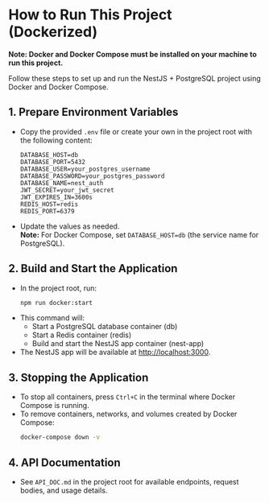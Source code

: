 # How to Run This Project (Dockerized)

**Note: Docker and Docker Compose must be installed on your machine to run this project.**

Follow these steps to set up and run the NestJS + PostgreSQL project using Docker and Docker Compose.

## 1. Prepare Environment Variables

- Copy the provided `.env` file or create your own in the project root with the following content:
  ```env
  DATABASE_HOST=db
  DATABASE_PORT=5432
  DATABASE_USER=your_postgres_username
  DATABASE_PASSWORD=your_postgres_password
  DATABASE_NAME=nest_auth
  JWT_SECRET=your_jwt_secret
  JWT_EXPIRES_IN=3600s
  REDIS_HOST=redis
  REDIS_PORT=6379
  ```
- Update the values as needed.  
  **Note:** For Docker Compose, set `DATABASE_HOST=db` (the service name for PostgreSQL).

## 2. Build and Start the Application

- In the project root, run:
  ```sh
  npm run docker:start
  ```
- This command will:
  - Start a PostgreSQL database container (db)
  - Start a Redis container (redis)
  - Build and start the NestJS app container (nest-app)
- The NestJS app will be available at [http://localhost:3000](http://localhost:3000).

## 3. Stopping the Application

- To stop all containers, press `Ctrl+C` in the terminal where Docker Compose is running.
- To remove containers, networks, and volumes created by Docker Compose:
  ```sh
  docker-compose down -v
  ```

## 4. API Documentation

- See `API_DOC.md` in the project root for available endpoints, request bodies, and usage details.
